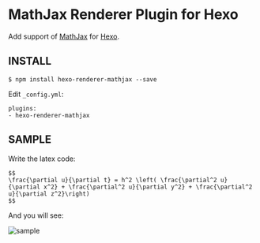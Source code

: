 # MathJax Renderer Plugin for Hexo

Add support of [MathJax](http://www.mathjax.org/) for [Hexo](http://hexo.io/).

## INSTALL

    $ npm install hexo-renderer-mathjax --save

Edit `_config.yml`:

    plugins:
    - hexo-renderer-mathjax

## SAMPLE

Write the latex code:

    $$
    \frac{\partial u}{\partial t} = h^2 \left( \frac{\partial^2 u}{\partial x^2} + \frac{\partial^2 u}{\partial y^2} + \frac{\partial^2 u}{\partial z^2}\right)
    $$

And you will see:

![sample](img_url)